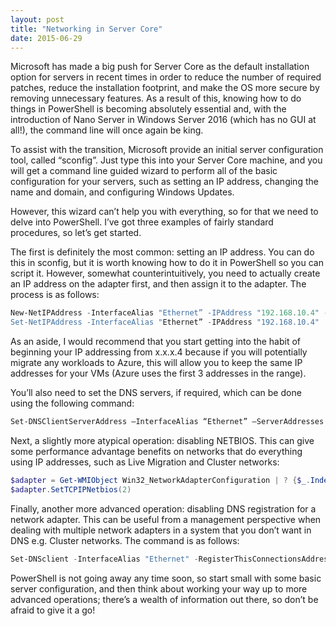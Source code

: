 ```yaml
---
layout: post
title: "Networking in Server Core"
date: 2015-06-29
---
```


Microsoft has made a big push for Server Core as the default installation option for servers in recent times in order to reduce the number of required patches, reduce the installation footprint, and make the OS more secure by removing unnecessary features. As a result of this, knowing how to do things in PowerShell is becoming absolutely essential and, with the introduction of Nano Server in Windows Server 2016 (which has no GUI at all!), the command line will once again be king.

To assist with the transition, Microsoft provide an initial server configuration tool, called “sconfig”. Just type this into your Server Core machine, and you will get a command line guided wizard to perform all of the basic configuration for your servers, such as setting an IP address, changing the name and domain, and configuring Windows Updates.

However, this wizard can’t help you with everything, so for that we need to delve into PowerShell. I’ve got three examples of fairly standard procedures, so let’s get started.

The first is definitely the most common: setting an IP address. You can do this in sconfig, but it is worth knowing how to do it in PowerShell so you can script it. However, somewhat counterintuitively, you need to actually create an IP address on the adapter first, and then assign it to the adapter. The process is as follows:

``` PowerShell
New-NetIPAddress -InterfaceAlias "Ethernet” -IPAddress "192.168.10.4" -DefaultGateway "192.168.10.254" -PrefixLength 24
Set-NetIPAddress -InterfaceAlias "Ethernet” -IPAddress "192.168.10.4"
```

As an aside, I would recommend that you start getting into the habit of beginning your IP addressing from x.x.x.4 because if you will potentially migrate any workloads to Azure, this will allow you to keep the same IP addresses for your VMs (Azure uses the first 3 addresses in the range).

You’ll also need to set the DNS servers, if required, which can be done using the following command:

```powershell
Set-DNSClientServerAddress –InterfaceAlias “Ethernet” –ServerAddresses “192.168.10.4”,”192.168.10.5”
```

Next, a slightly more atypical operation: disabling NETBIOS. This can give some performance advantage benefits on networks that do everything using IP addresses, such as Live Migration and Cluster networks:

```powershell
$adapter = Get-WMIObject Win32_NetworkAdapterConfiguration | ? {$_.Index -eq ((Get-NetAdapter –Name “Ethernet”).ifIndex)}
$adapter.SetTCPIPNetbios(2)
```

Finally, another more advanced operation: disabling DNS registration for a network adapter. This can be useful from a management perspective when dealing with multiple network adapters in a system that you don’t want in DNS e.g. Cluster networks. The command is as follows:

```powershell
Set-DNSclient -InterfaceAlias "Ethernet" -RegisterThisConnectionsAddress:$false
```
PowerShell is not going away any time soon, so start small with some basic server configuration, and then think about working your way up to more advanced operations; there’s a wealth of information out there, so don’t be afraid to give it a go!